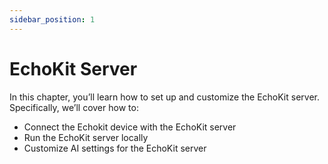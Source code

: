 ```yaml
---
sidebar_position: 1
---
```


# EchoKit Server

In this chapter, you’ll learn how to set up and customize the EchoKit server. Specifically, we’ll cover how to:

* Connect the Echokit device with the EchoKit server 
* Run the EchoKit server locally  
* Customize AI settings for the EchoKit server  
